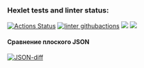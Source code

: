 ### Hexlet tests and linter status:
[![Actions Status](https://github.com/JunglePowa/frontend-project-lvl2/workflows/hexlet-check/badge.svg)](https://github.com/JunglePowa/frontend-project-lvl2/actions)
[![linter githubactions](https://github.com/JunglePowa/frontend-project-lvl2/actions/workflows/linter.yml/badge.svg)](https://github.com/JunglePowa/frontend-project-lvl2/actions)
<a href="https://codeclimate.com/github/codeclimate/codeclimate/maintainability"><img src="https://api.codeclimate.com/v1/badges/a99a88d28ad37a79dbf6/maintainability" /></a>
<a href="https://codeclimate.com/github/codeclimate/codeclimate/test_coverage"><img src="https://api.codeclimate.com/v1/badges/a99a88d28ad37a79dbf6/test_coverage" /></a>

#### Сравнение плоского JSON

[![JSON-diff](https://asciinema.org/a/nRrT1lVlhdrIYHNhxX8eoC8dq.svg)](https://asciinema.org/a/nRrT1lVlhdrIYHNhxX8eoC8dq)